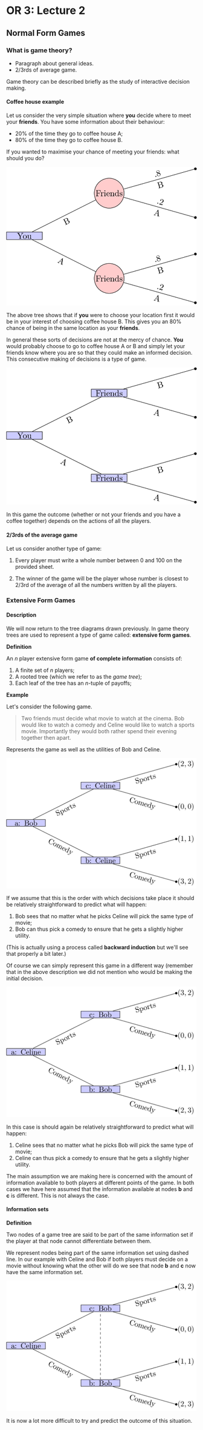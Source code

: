 # OR 3: Lecture 2
## Normal Form Games

### What is game theory?

- Paragraph about general ideas.
- 2/3rds of average game.

Game theory can be described briefly as the study of interactive decision making.

#### Coffee house example
Let us consider the very simple situation where **you** decide where to meet your **friends**. You have some information about their behaviour:

- 20% of the time they go to coffee house A;
- 80% of the time they go to coffee house B.

If you wanted to maximise your chance of meeting your friends: what should you do?

![A simple decision tree](images/L01-img01.png)

The above tree shows that if **you** were to choose your location first it would be in your interest of choosing coffee house B. This gives you an 80% chance of being in the same location as your **friends**.

In general these sorts of decisions are not at the mercy of chance. **You** would probably choose to go to coffee house A or B and simply let your friends know where you are so that they could make an informed decision. This consecutive making of decisions is a type of game.

![A simple decision tree](images/L01-img02.png)

In this game the outcome (whether or not your friends and you have a coffee together) depends on the actions of all the players.

#### 2/3rds of the average game

Let us consider another type of game:

1. Every player must write a whole number between 0 and 100 on the provided sheet.

2. The winner of the game will be the player whose number is closest to 2/3rd of the average of all the numbers written by all the players.

### Extensive Form Games

#### Description

We will now return to the tree diagrams drawn previously. In game theory trees are used to represent a type of game called: **extensive form games**.

**Definition**

An $n$ player extensive form game **of complete information** consists of:

1. A finite set of $n$ players;
2. A rooted tree (which we refer to as the _game tree_);
3. Each leaf of the tree has an $n$-tuple of payoffs;

**Example**

Let's consider the following game.

> Two friends must decide what movie to watch at the cinema. Bob would like to watch a comedy and Celine would like to watch a sports movie. Importantly they would both rather spend their evening together then apart.

Represents the game as well as the utilities of Bob and Celine.

![Bob and Celine](images/L01-img03.png)

If we assume that this is the order with which decisions take place it should be relatively straightforward to predict what will happen:

1. Bob sees that no matter what he picks Celine will pick the same type of movie;
2. Bob can thus pick a comedy to ensure that he gets a slightly higher utility.

(This is actually using a process called **backward induction** but we'll see that properly a bit later.)

Of course we can simply represent this game in a different way (remember that in the above description we did not mention who would be making the initial decision.

![Celine and Bob](images/L01-img04.png)

In this case is should again be relatively straightforward to predict what will happen:

1. Celine sees that no matter what he picks Bob will pick the same type of movie;
2. Celine can thus pick a comedy to ensure that he gets a slightly higher utility.

The main assumption we are making here is concerned with the amount of information available to both players at different points of the game. In both cases we have here assumed that the information available at nodes **b** and **c** is different. This is not always the case.

#### Information sets


**Definition**

Two nodes of a game tree are said to be part of the same information set if the player at that node cannot differentiate between them.

We represent nodes being part of the same information set using dashed line. In our example with Celine and Bob if both players must decide on a movie without knowing what the other will do we see that node **b** and **c** now have the same information set.

![Celine and Bob with Information Set](images/L01-img05.png)

It is now a lot more difficult to try and predict the outcome of this situation.
